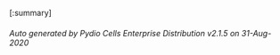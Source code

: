 






[:summary]

###### Auto generated by Pydio Cells Enterprise Distribution v2.1.5 on 31-Aug-2020
